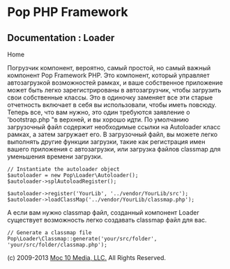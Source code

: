 Pop PHP Framework
=================

Documentation : Loader
----------------------

Home

Погрузчик компонент, вероятно, самый простой, но самый важный компонент
Pop Framework PHP. Это компонент, который управляет автозагрузкой
возможностей рамках, и ваше собственное приложение может быть легко
зарегистрированы в автозагрузчик, чтобы загрузить свои собственные
классы. Это в одиночку заменяет все эти старые отчетность включает в
себя вы использовали, чтобы иметь повсюду. Теперь все, что вам нужно,
это один требуются заявление о 'bootstrap.php "в верхней, и вы хорошо
идти. По умолчанию загрузочный файл содержит необходимые ссылки на
Autoloader класс рамках, а затем загружает его. В загрузочный файл, вы
можете легко выполнять другие функции загрузки, такие как регистрация
имен вашего приложения с автозагрузки, или загрузка файлов classmap для
уменьшения времени загрузки.

    // Instantiate the autoloader object
    $autoloader = new Pop\Loader\Autoloader();
    $autoloader->splAutoloadRegister();

    $autoloader->register('YourLib', '../vendor/YourLib/src');
    $autoloader->loadClassMap('../vendor/YourLib/classmap.php');

А если вам нужно classmap файл, созданный компонент Loader существует
возможность легко создавать classmap файл для вас.

    // Generate a classmap file
    Pop\Loader\Classmap::generate('your/src/folder', 'your/src/folder/classmap.php');

\(c) 2009-2013 [Moc 10 Media, LLC.](http://www.moc10media.com) All
Rights Reserved.
